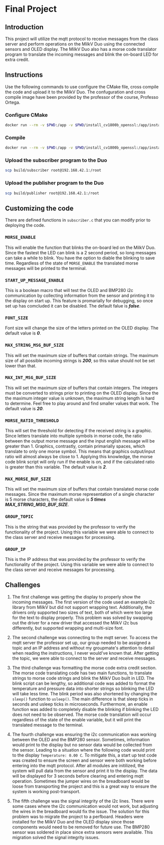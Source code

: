 # Final Project

## Introduction

This project will utilize the mqtt protocol to receive messages from the class server and perform operations on the MilkV Duo using the connected sensors and OLED display. The MilkV Duo also has a morse code translator program to translate the incoming messages and blink the on-board LED for extra credit.

## Instructions

Use the following commands to use configure the CMake file, cross compile the code and upload it to the MilkV Duo. The confuguration and cross compile image have been provided by the professor of the course, Professo Ortega.

### Configure CMake

```bash
docker run --rm -v $PWD:/app -v $PWD/install_cv1800b_openssl:/app/install_cv1800b_openssl -v $PWD/install_cv1800b_cjson:/app/install_cv1800b_cjson -v $PWD/install_cv1800b_mqtt:/app/install_cv1800b_mqtt ejortega/duo-sdk bash -c "mkdir build && cd build && cmake -DCMAKE_TOOLCHAIN_FILE=/app/milkv_duo.cmake .."
```

### Compile

```bash
docker run --rm -v $PWD:/app -v $PWD/install_cv1800b_openssl:/app/install_cv1800b_openssl -v $PWD/install_cv1800b_cjson:/app/install_cv1800b_cjson -v $PWD/install_cv1800b_mqtt:/app/install_cv1800b_mqtt ejortega/duo-sdk bash -c "cd build && make"
```

### Upload the subscriber program to the Duo

```bash
scp build/subscriber root@192.168.42.1:/root
```

### Upload the publisher program to the Duo

```bash
scp build/publisher root@192.168.42.1:/root
```

## Customizing the code

There are defined functions in `subscriber.c` that you can modify prior to deploying the code.

### `MORSE_ENABLE`

This will enable the function that blinks the on-board led on the MilkV Duo. Since the fastest the LED can blink is a 2 second period, so long messages can take a while to blink. You have the option to diable the blinking to save time. Regardless of the state of `MORSE_ENABLE` the translated morse messages will be printed to the terminal.

### `START_UP_MESSAGE_ENABLE`

This is a boolean macro that will test the OLED and BMP280 i2c communication by collecting information from the sensor and printing it to the display on start up. This feature is promarially for debugging, so once set up has comcluded it can be disabled. The default falue is ***false***.

### `FONT_SIZE`

Font size will change the size of the letters printed on the OLED display. The default value is ***0***.

### `MAX_STRING_MSG_BUF_SIZE`

This will set the maximum size of buffers that contain strings. The maximum size of all possible incoming strings is ***200***, so this value should not be set lower than that.

### `MAX_INT_MSG_BUF_SIZE`

This will set the maximum size of buffers that contain integers. The integers must be converted to strings prior to printing on the OLED display. Since the the maximum integer value is unknown, the maximum string length is hard to determine. Feel free to play around and find smaller values that work. The default value is ***20***.

### `MORSE_RATIO_THRESHOLD`

This will set the threshold for detecting if the received string is a graphic. Since letters translate into multiple symbols in morse code, the ratio between the output morse message and the input english message will be greater than 1. Graphics, contrastly, contain primarially spaces, which translate to only one morse symbol. This means that graphics output/input ratio will almost always be close to 1. Applying this knowledge, the morse code blink script will only run if the enable is on, and if the calculated ratio is greater than this variable. The default value is ***2***.

### `MAX_MORSE_BUF_SIZE`

This will set the maximum size of buffers that contain translated morse code messages. Since the maximum morse representation of a single character is 5 morse characters, the default value is ***5 times MAX_STRING_MSG_BUF_SIZE***.

### `GROUP_TOPIC`

This is the string that was provided by the professor to verify the functionality of the project. Using this variable we were able to connect to the class server and receive messages for processing.

### `GROUP_IP`

This is the IP address that was provided by the professor to verify the functionality of the project. Using this variable we were able to connect to the class server and receive messages for processing.

## Challenges

1. The first challenge was getting the display to properly show the incoming messages. The first version of the code used an example i2c library from MilkV but did not support wrapping text. Additionally, the drivers only supported two sizes of text, both of which were too large for the text to display properly. This problem was solved by swapping out the driver for a new driver that accessed the MilkV i2c bus differently, but supported wrapping and multi-size font.

2. The second challenge was connecting to the mqtt server. To access the mqtt server the professor set up, our group needed to be assigned a topic and an IP address and without my groupmate's attention to detail when reading the instructions, I never would've known that. After getting the topic, we were able to connect to the server and receive messages.

3. The third challenge was formatting the morse code extra credit section. The morse code translating code has two main functions, to translate strings to morse code strings and blink the MilkV Duo built in LED. The blink script can be lengthy, so additional code was added to format the temperature and pressure data into shorter strings so blinking the LED will take less time. The blink period was also shortened by changing the `sleep()` function to `usleep()`. The main difference is that sleep ticks in seconds and usleep ticks in microseconds. Furthermore, an enable function was added to completely disable the blinking if blinking the LED does not need to be observed. The morse code translation will occur regardless of the state of the enable variable, but it will print the translated message to the terminal.

4. The fourth challenge was ensuring the i2c communication was working between the OLED and the BMP280 sensor. Sometimes, information would print to the display but no sensor data would be collected from the sensor. Leading to a situation where the following code would print to the display `Temperature: 0.00 C`. To mitigate this, a start up test code was created to ensure the screen and sensor were both working before entering into the mqtt protocol. After all modules are initilized, the system will pull data from the sensor and print it to the display. The data will be displayed for 3 seconds before clearing and entering mqtt operation. Sometimes the jumper wires on the breadboard would be loose from transporting the project and this is a great way to ensure the system is working post-transport.

5. The fifth challenge was the signal integrity of the i2c lines. There were some cases where the i2c communication would not work, but adjusting the wires in the breadboard would fix the issue. The solution for this problem was to migrate the project to a perfboard. Headers were installed for the MilkV Duo and the OLED display since those components would need to be removed for future use. The BMP280 sensor was soldered in place since extra sensors were available. This migration solved the signal integrity issues.
